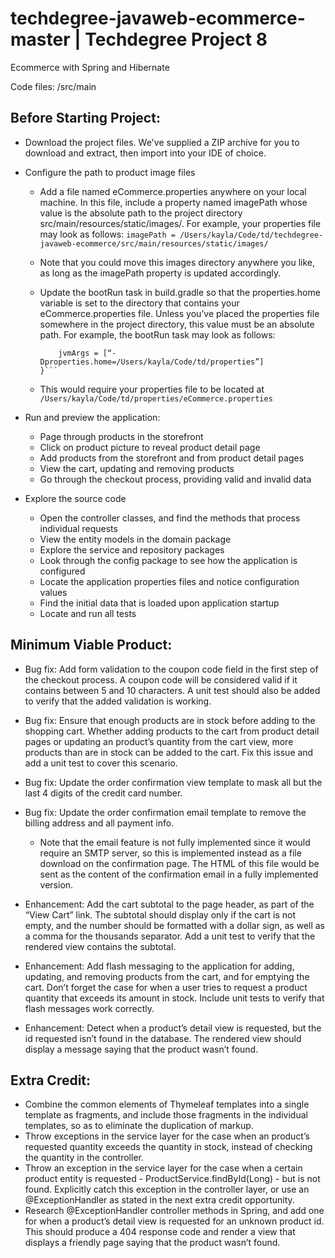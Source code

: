 # techdegree-javaweb-ecommerce-master | Techdegree Project 8

Ecommerce with Spring and Hibernate

Code files: /src/main

## Before Starting Project: 
- Download the project files. We've supplied a ZIP archive for you to download and extract, then import into your IDE of choice.
- Configure the path to product image files
  - Add a file named eCommerce.properties anywhere on your local machine. In this file, include a property named imagePath whose value is the absolute path to the project directory src/main/resources/static/images/. For example, your properties file may look as follows:
`imagePath = /Users/kayla/Code/td/techdegree-javaweb-ecommerce/src/main/resources/static/images/`

  - Note that you could move this images directory anywhere you like, as long as the imagePath property is updated accordingly.

  - Update the bootRun task in build.gradle so that the properties.home variable is set to the directory that contains your eCommerce.properties file. Unless you’ve placed the properties file somewhere in the project directory, this value must be an absolute path. For example, the bootRun task may look as follows:
    ```bootRun {
        jvmArgs = [“-Dproperties.home=/Users/kayla/Code/td/properties”]
    }```
  - This would require your properties file to be located at `/Users/kayla/Code/td/properties/eCommerce.properties`

- Run and preview the application:
  - Page through products in the storefront
  - Click on product picture to reveal product detail page
  - Add products from the storefront and from product detail pages
  - View the cart, updating and removing products
  - Go through the checkout process, providing valid and invalid data
- Explore the source code
  - Open the controller classes, and find the methods that process individual requests
  - View the entity models in the domain package
  - Explore the service and repository packages
  - Look through the config package to see how the application is configured
  - Locate the application properties files and notice configuration values
  - Find the initial data that is loaded upon application startup
  - Locate and run all tests

## Minimum Viable Product:

- Bug fix: Add form validation to the coupon code field in the first step of the checkout process. A coupon code will be considered valid if it contains between 5 and 10 characters. A unit test should also be added to verify that the added validation is working.
- Bug fix: Ensure that enough products are in stock before adding to the shopping cart. Whether adding products to the cart from product detail pages or updating an product’s quantity from the cart view, more products than are in stock can be added to the cart. Fix this issue and add a unit test to cover this scenario.
- Bug fix: Update the order confirmation view template to mask all but the last 4 digits of the credit card number.
- Bug fix: Update the order confirmation email template to remove the billing address and all payment info.
  - Note that the email feature is not fully implemented since it would require an SMTP server, so this is implemented instead as a file download on the confirmation page. The HTML of this file would be sent as the content of the confirmation email in a fully implemented version.

- Enhancement: Add the cart subtotal to the page header, as part of the “View Cart” link. The subtotal should display only if the cart is not empty, and the number should be formatted with a dollar sign, as well as a comma for the thousands separator. Add a unit test to verify that the rendered view contains the subtotal.
- Enhancement: Add flash messaging to the application for adding, updating, and removing products from the cart, and for emptying the cart. Don’t forget the case for when a user tries to request a product quantity that exceeds its amount in stock. Include unit tests to verify that flash messages work correctly.
- Enhancement: Detect when a product’s detail view is requested, but the id requested isn’t found in the database. The rendered view should display a message saying that the product wasn’t found.

## Extra Credit:

- Combine the common elements of Thymeleaf templates into a single template as fragments, and include those fragments in the individual templates, so as to eliminate the duplication of markup.
- Throw exceptions in the service layer for the case when an product’s requested quantity exceeds the quantity in stock, instead of checking the quantity in the controller.
- Throw an exception in the service layer for the case when a certain product entity is requested - ProductService.findById(Long) - but is not found. Explicitly catch this exception in the controller layer, or use an @ExceptionHandler as stated in the next extra credit opportunity.
- Research @ExceptionHandler controller methods in Spring, and add one for when a product’s detail view is requested for an unknown product id. This should produce a 404 response code and render a view that displays a friendly page saying that the product wasn’t found.
